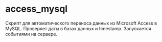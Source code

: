 # access_mysql

Скрипт для автоматического переноса данных из Microsoft Access в MySQL.
Проверяет даты в базах данных и timestamp.
Запускается событиями на сервере.
